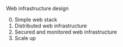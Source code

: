 Web infrastructure design

0. Simple web stack
1. Distributed web infrastructure
2. Secured and monitored web infrastructure
3. Scale up
